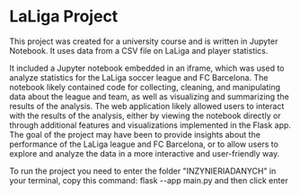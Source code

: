 # LaLiga Project

This project was created for a university course and is written in Jupyter Notebook. It uses data from a CSV file on LaLiga and player statistics.

 It included a Jupyter notebook embedded in an iframe, which was used to analyze statistics for the LaLiga soccer league and FC Barcelona. The notebook likely contained code for collecting, cleaning, and manipulating data about the league and team, as well as visualizing and summarizing the results of the analysis. The web application likely allowed users to interact with the results of the analysis, either by viewing the notebook directly or through additional features and visualizations implemented in the Flask app. The goal of the project may have been to provide insights about the performance of the LaLiga league and FC Barcelona, or to allow users to explore and analyze the data in a more interactive and user-friendly way.

 To run the project you need to enter the folder "INZYNIERIADANYCH" in your terminal, copy this command: flask --app main.py and then click enter